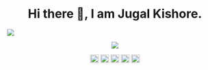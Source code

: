 <h1 align="center"> Hi there 👋, I am Jugal Kishore.</h1>

![](https://komarev.com/ghpvc/?username=crazyuploader)

<p align="center"> <img src="https://github-readme-stats.vercel.app/api?username=crazyuploader"/> </p>
<p align="center">
    <a href="https://dev.to/crazyuploader" target="blank"><img align="center" src="https://cdn.jsdelivr.net/npm/simple-icons@3.0.1/icons/dev-dot-to.svg" alt="amruthpillai" height="20" width="20" /></a>
    <a href="https://twitter.com/crazyjugal" target="blank"><img align="center" src="https://cdn.jsdelivr.net/npm/simple-icons@3.0.1/icons/twitter.svg" alt="kingokings" height="20" width="20" /></a>
    <a href="https://linkedin.com/in/crazyuploader" target="blank"><img align="center" src="https://cdn.jsdelivr.net/npm/simple-icons@3.0.1/icons/linkedin.svg" alt="amruthpillai" height="20" width="20" /></a>
    <a href="https://facebook.com/profile.php?id=100051213879144" target="blank"><img align="center" src="https://cdn.jsdelivr.net/npm/simple-icons@3.0.1/icons/facebook.svg" alt="amruthpillai" height="20" width="20" /></a>
    <a href="https://instagram.com/crazyjugal" target="blank"><img align="center" src="https://cdn.jsdelivr.net/npm/simple-icons@3.0.1/icons/instagram.svg" alt="amruthpillai" height="20" width="20" /></a>
</p>
